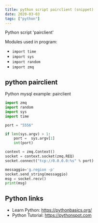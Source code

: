 ```yaml
---
title: python script pairclient (snippet)
date: 2020-03-03
tags: ["python"]
---
```

Python script 'pairclient'


Modules used in program: 
* `import time`
* `import sys`
* `import random`
* `import zmq`

## python pairclient

Python mysql example: pairclient

```python
import zmq
import random
import sys
import time

port = "5556"

if len(sys.argv) > 1:
    port =  sys.argv[1]
    int(port)

context = zmq.Context()
socket = context.socket(zmq.REQ)
socket.connect("tcp://0.0.0.0:%s" % port)

messaggio='g.region -p'
socket.send_string(messaggio)
msg = socket.recv()
print(msg)


```

## Python links

- Learn Python: https://pythonbasics.org/
- Python Tutorial: https://pythonspot.com
